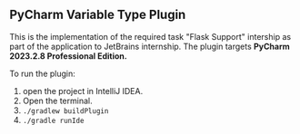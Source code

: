 ## PyCharm Variable Type Plugin
This is the implementation of the required task "Flask Support" intership as part of the application to JetBrains internship. 
The plugin targets **PyCharm 2023.2.8 Professional Edition.**

To run the plugin:
  1. open the project in IntelliJ IDEA.
  2. Open the terminal.
  3. `./gradlew buildPlugin`
  4. `./gradle runIde`
